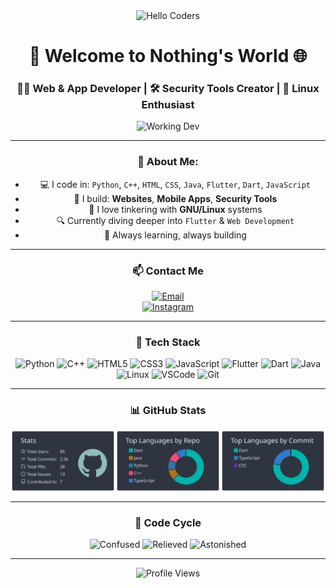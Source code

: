 <div align="center">

<img src="https://github.com/SP-XD/SP-XD/blob/main/images/hellocoders_rounded.gif?raw=true" width="60%" alt="Hello Coders" />

# 👋 Welcome to Nothing's World 🌐
### 🧑‍💻 Web & App Developer | 🛠️ Security Tools Creator | 🐧 Linux Enthusiast

<img src="https://github.com/SP-XD/SP-XD/blob/main/images/dev-working_rounded.gif?raw=true" width="40%" alt="Working Dev" />

---

### 🚀 About Me:

- 💻 I code in: `Python`, `C++`, `HTML`, `CSS`, `Java`, `Flutter`, `Dart`, `JavaScript`
- 📱 I build: **Websites**, **Mobile Apps**, **Security Tools**
- 🐧 I love tinkering with **GNU/Linux** systems
- 🔍 Currently diving deeper into `Flutter` & `Web Development`
- 🧠 Always learning, always building

---

### 📫 Contact Me

[![Email](https://img.shields.io/badge/Email-D14836?style=flat&logo=gmail&logoColor=white)](mailto:thenothiing00@gmail.com)  
[![Instagram](https://img.shields.io/badge/@t1ttw-E4405F?style=flat&logo=instagram&logoColor=white)](https://www.instagram.com/t1ttw)

---

### 🧰 Tech Stack

![Python](https://img.shields.io/badge/-Python-FFD43B?style=flat&logo=python&logoColor=darkgreen)
![C++](https://img.shields.io/badge/-C++-00599C?style=flat&logo=c%2B%2B&logoColor=white)
![HTML5](https://img.shields.io/badge/-HTML5-E34F26?style=flat&logo=html5&logoColor=white)
![CSS3](https://img.shields.io/badge/-CSS3-1572B6?style=flat&logo=css3&logoColor=white)
![JavaScript](https://img.shields.io/badge/-JavaScript-F7DF1E?style=flat&logo=javascript&logoColor=black)
![Flutter](https://img.shields.io/badge/-Flutter-02569B?style=flat&logo=flutter&logoColor=white)
![Dart](https://img.shields.io/badge/-Dart-0175C2?style=flat&logo=dart&logoColor=white)
![Java](https://img.shields.io/badge/-Java-ED8B00?style=flat&logo=java&logoColor=white)
![Linux](https://img.shields.io/badge/-Linux-FCC624?style=flat&logo=linux&logoColor=black)
![VSCode](https://img.shields.io/badge/-VSCode-007ACC?style=flat&logo=visual-studio-code&logoColor=white)
![Git](https://img.shields.io/badge/-Git-E44C30?style=flat&logo=git&logoColor=white)

---

### 📊 GitHub Stats

<div align="center">
  <img src="https://raw.githubusercontent.com/SP-XD/profile-summary-cards/master/profile-summary-card-output/nord_dark/3-stats.svg" width="32.5%">
  <img src="https://raw.githubusercontent.com/SP-XD/profile-summary-cards/master/profile-summary-card-output/nord_dark/1-repos-per-language.svg" width="32.5%">
  <img src="https://raw.githubusercontent.com/SP-XD/profile-summary-cards/master/profile-summary-card-output/nord_dark/2-most-commit-language.svg" width="32.5%">
</div>

---

### 🔁 Code Cycle

<img src="https://raw.githubusercontent.com/Tarikul-Islam-Anik/Animated-Fluent-Emojis/master/Emojis/Smilies/Face%20with%20Spiral%20Eyes.png" width="10%" alt="Confused" />
<img src="https://raw.githubusercontent.com/Tarikul-Islam-Anik/Animated-Fluent-Emojis/master/Emojis/Smilies/Relieved%20Face.png" width="10%" alt="Relieved" />
<img src="https://raw.githubusercontent.com/Tarikul-Islam-Anik/Animated-Fluent-Emojis/master/Emojis/Smilies/Astonished%20Face.png" width="10%" alt="Astonished" />

---

![Profile Views](https://komarev.com/ghpvc/?username=Nothing&style=flat&color=orange&label=PROFILE+VIEWS)

</div>
